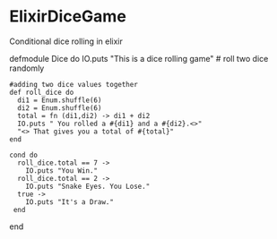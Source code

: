 # ElixirDiceGame
Conditional dice rolling in elixir

defmodule Dice do
    IO.puts "This is a dice rolling game"
    # roll two dice randomly
    
    #adding two dice values together
    def roll_dice do
      di1 = Enum.shuffle(6)
      di2 = Enum.shuffle(6)
      total = fn (di1,di2) -> di1 + di2
      IO.puts " You rolled a #{di1} and a #{di2}.<>"
      "<> That gives you a total of #{total}"
    end
    
    cond do
      roll_dice.total == 7 ->
        IO.puts "You Win."
      roll_dice.total == 2 ->
        IO.puts "Snake Eyes. You Lose."
      true ->
        IO.puts "It's a Draw."
     end  
end
